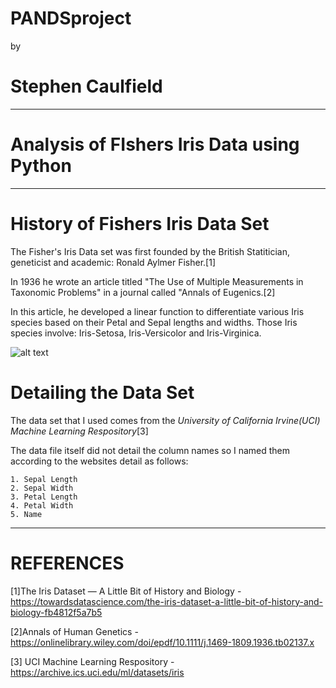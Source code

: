 # PANDSproject

 by

# Stephen Caulfield
---------------------------------------------------------

# Analysis of FIshers Iris Data using Python

---------------------------------------------------------

# History of Fishers Iris Data Set

The Fisher's Iris Data set was first founded by the British Statitician, geneticist and academic: Ronald Aylmer Fisher.[1]

In 1936 he wrote an article titled "The Use of Multiple Measurements in Taxonomic Problems" in a journal called "Annals of Eugenics.[2]

In this article, he developed a linear function to differentiate various Iris species based on their Petal and Sepal lengths and widths. Those Iris species involve: Iris-Setosa, Iris-Versicolor and Iris-Virginica.

![alt text](https://camo.githubusercontent.com/74e378bb24b34efb63e8db09c4f073370d36f23aaa2c7580a805e93c881b78c2/68747470733a2f2f73332e616d617a6f6e6177732e636f6d2f6173736574732e6461746163616d702e636f6d2f626c6f675f6173736574732f4d616368696e652b4c6561726e696e672b522f697269732d6d616368696e656c6561726e696e672e706e67)

# Detailing the Data Set

The data set that I used comes from the <i>University of California Irvine(UCI) Machine Learning Respository</i>[3]

The data file itself did not detail the column names so I named them according to the websites detail as follows:

    1. Sepal Length
    2. Sepal Width
    3. Petal Length
    4. Petal Width
    5. Name


---------------------------------------------------------

# REFERENCES

[1]The Iris Dataset — A Little Bit of History and Biology - https://towardsdatascience.com/the-iris-dataset-a-little-bit-of-history-and-biology-fb4812f5a7b5

[2]Annals of Human Genetics - https://onlinelibrary.wiley.com/doi/epdf/10.1111/j.1469-1809.1936.tb02137.x

[3] UCI Machine Learning Respository - https://archive.ics.uci.edu/ml/datasets/iris